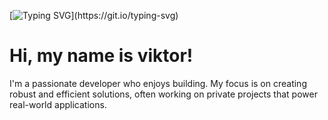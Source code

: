 [![Typing SVG](https://readme-typing-svg.herokuapp.com?color=%2336BCF7&lines=⚡+Turning+coffee+into+code.)](https://git.io/typing-svg)
# Hi, my name is viktor!

I'm a passionate developer who enjoys building. My focus is on creating robust and efficient solutions, often working on private projects that power real-world applications.
